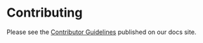 # Contributing

Please see the [Contributor Guidelines](https://help.sumologic.com/docs/contributing) published on our docs site.
